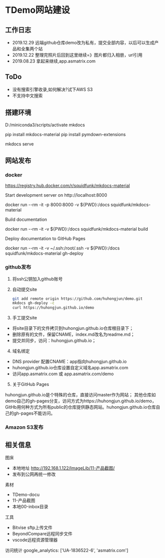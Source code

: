 # TDemo网站建设

## 工作日志

- 2019.12.29  远端github仓库demo改为私有，提交全部内容，以后可以生成产品和全集两个站
- 2019.12.22  整理完照片后回到这里继续=》图片都归入相册，url引用
- 2019.08.23  拿起来继续,app.asmatrix.com

## ToDo

- 没有搜索引擎收录,如何解决?试下AWS S3
- 不支持中文搜索

## 搭建环境

D:/miniconda3/scripts/activate mkdocs

pip install mkdocs-material
pip install pymdown-extensions

mkdocs serve

## 网站发布

### docker

https://registry.hub.docker.com/r/squidfunk/mkdocs-material

Start development server on http://localhost:8000

docker run --rm -it -p 8000:8000 -v ${PWD}:/docs squidfunk/mkdocs-material

Build documentation

docker run --rm -it -v ${PWD}:/docs squidfunk/mkdocs-material build

Deploy documentation to GitHub Pages

docker run --rm -it -v ~/.ssh:/root/.ssh -v ${PWD}:/docs squidfunk/mkdocs-material gh-deploy 

### github发布

1. 将ssh公钥加入github账号

2. 自动提交site

    ~~~ sh
    git add remote origin https://github.com/huhongjun/demo.git
    mkdocs gh-deploy -c
    curl https://huhongjun.github.io/demo
    ~~~

3. 手工提交site 

* 将site目录下的文件拷贝到huhongjun.github.io仓库根目录下；
* 删除原有的文件，保留CNAME，index.md改名为readme.md；
* 提交并同步，访问：huhongjun.github.io；

4. 域名绑定 

* DNS provider 配置CNAME：app指向huhongjun.github.io
* huhongjun.github.io仓库设置自定义域名app.asmatrix.com
* 访问app.asmatrix.com 或 app.asmatrix.com/demo

5. 关于GitHub Pages

huhongjun.github.io是个特殊的仓库，直接访问master作为网站；
其他仓库如demo自己的gh-pages分支，访问方式为https://huhongjun.github.io/demo，GitHb用何种方式为所有public的仓库提供静态网站。huhongjun.github.io仓库自己的gh-pages不能访问。


### Amazon S3发布

## 相关信息

图床    
* 本地地址    http://192.168.1.122/ImageLib/11-产品截图/ 
* 发布到公网再统一修改

素材
* TDemo-docu
* 11-产品截图
* 本地00-inbox目录

工具
* Bitvise sftp上传文件
* BeyondCompare远程同步文件
* vscode远程资源管理器

访问统计
google_analytics: ['UA-1836522-6', 'asmatrix.com']
